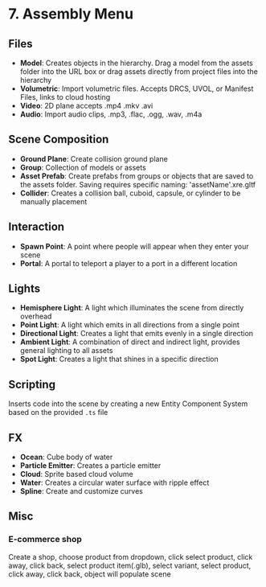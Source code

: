 <!-- import StudioOverview from './_studio_overview.md' -->

# 7. Assembly Menu
<!-- Missing partial file for tag: StudioOverview -->

## Files
- **Model**: Creates objects in the hierarchy. Drag a model from the assets folder into the URL box or drag assets directly from project files into the hierarchy
- **Volumetric**: Import volumetric files. Accepts DRCS, UVOL, or Manifest Files, links to cloud hosting
- **Video**: 2D plane accepts .mp4 .mkv .avi
- **Audio**: Import audio clips, .mp3, .flac, .ogg, .wav, .m4a

## Scene Composition
- **Ground Plane**: Create collision ground plane
- **Group**: Collection of models or assets
- **Asset Prefab**: Create prefabs from groups or objects that are saved to the assets folder. Saving requires specific naming: 'assetName'.xre.gltf
- **Collider**: Creates a collision ball, cuboid, capsule, or cylinder to be manually placement

## Interaction
- **Spawn Point**: A point where people will appear when they enter your scene
- **Portal**: A portal to teleport a player to a port in a different location

## Lights
- **Hemisphere Light**: A light which illuminates the scene from directly overhead
- **Point Light**: A light which emits in all directions from a single point
- **Directional Light**: Creates a light that emits evenly in a single direction
- **Ambient Light**: A combination of direct and indirect light, provides general lighting to all assets
- **Spot Light**: Creates a light that shines in a specific direction


## Scripting
Inserts code into the scene by creating a new Entity Component System based on the provided `.ts` file

## FX
- **Ocean**: Cube body of water
- **Particle Emitter**: Creates a particle emitter
- **Cloud**: Sprite based cloud volume
- **Water**: Creates a circular water surface with ripple effect
- **Spline**: Create and customize curves

## Misc
### E-commerce shop
Create a shop, choose product from dropdown, click select product, click away, click back, select product item(.glb), select variant, select product, click away, click back, object will populate scene
